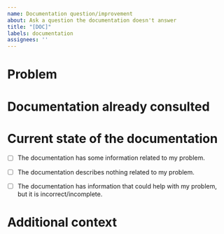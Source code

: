 ```yaml
---
name: Documentation question/improvement
about: Ask a question the documentation doesn't answer
title: "[DOC]"
labels: documentation
assignees: ''
---
```


# Problem
<!-- What is currently unclear to you? E.g: I can't figure out how to... -->

# Documentation already consulted
<!-- A list of links to the [documentation](https://docs.gmodnet.xyz/) where you already tried, or expected, to find answers. -->

# Current state of the documentation
- [ ] The documentation has some information related to my problem.

- [ ] The documentation describes nothing related to my problem.

- [ ] The documentation has information that could help with my problem, but it is incorrect/incomplete.

# Additional context
<!-- Add any other context or information that can help us decide if/how we need to update the documentation. -->
